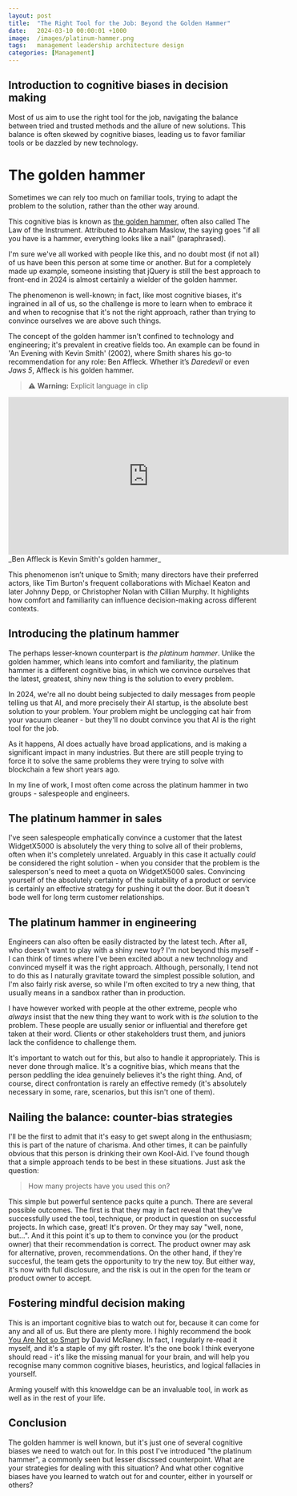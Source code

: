 ```yaml
---
layout: post
title:  "The Right Tool for the Job: Beyond the Golden Hammer"
date:   2024-03-10 00:00:01 +1000
image:  /images/platinum-hammer.png
tags:   management leadership architecture design
categories: [Management]
---
```


## Introduction to cognitive biases in decision making

Most of us aim to use the right tool for the job, navigating the balance between tried and trusted methods and the allure of new solutions. This balance is often skewed by cognitive biases, leading us to favor familiar tools or be dazzled by new technology.

# The golden hammer

Sometimes we can rely too much on familiar tools, trying to adapt the problem to the solution, rather than the other way around.

This cognitive bias is known as [the golden hammer](https://en.wikipedia.org/wiki/Law_of_the_instrument), often also called The Law of the Instrument. Attributed to Abraham Maslow, the saying goes "if all you have is a hammer, everything looks like a nail" (paraphrased).

I'm sure we've all worked with people like this, and no doubt most (if not all) of us have been this person at some time or another. But for a completely made up example, someone insisting that jQuery is still the best approach to front-end in 2024 is almost certainly a wielder of the golden hammer.

The phenomenon is well-known; in fact, like most cognitive biases, it's ingrained in all of us, so the challenge is more to learn when to embrace it and when to recognise that it's not the right approach, rather than trying to convince ourselves we are above such things.

The concept of the golden hammer isn't confined to technology and engineering; it's prevalent in creative fields too. An example can be found in 'An Evening with Kevin Smith' (2002), where Smith shares his go-to recommendation for any role: Ben Affleck. Whether it’s _Daredevil_ or even _Jaws 5_, Affleck is his golden hammer.

> ⚠️ **Warning:** Explicit language in clip
>
<iframe width="560" height="315" src="https://www.youtube.com/embed/yaAPeIxsgL0?si=uwphe6ZSDkadQEcB&amp;start=151&amp;end=166" title="YouTube video player" frameborder="0" allow="accelerometer; autoplay; clipboard-write; encrypted-media; gyroscope; picture-in-picture; web-share" allowfullscreen></iframe>
_Ben Affleck is Kevin Smith's golden hammer_

This phenomenon isn’t unique to Smith; many directors have their preferred actors, like Tim Burton's frequent collaborations with Michael Keaton and later Johnny Depp, or Christopher Nolan with Cillian Murphy. It highlights how comfort and familiarity can influence decision-making across different contexts.

## Introducing the platinum hammer

The perhaps lesser-known counterpart is _the platinum hammer_. Unlike the golden hammer, which leans into comfort and familiarity, the platinum hammer is a different cognitive bias, in which we convince ourselves that the latest, greatest, shiny new thing is the solution to every problem.

In 2024, we're all no doubt being subjected to daily messages from people telling us that AI, and more precisely their AI startup, is the absolute best solution to your problem. Your problem might be unclogging cat hair from your vacuum cleaner - but they'll no doubt convince you that AI is the right tool for the job.

As it happens, AI does actually have broad applications, and is making a significant impact in many industries. But there are still people trying to force it to solve the same problems they were trying to solve with blockchain a few short years ago.

In my line of work, I most often come across the platinum hammer in two groups - salespeople and engineers.

## The platinum hammer in sales

I've seen salespeople emphatically convince a customer that the latest WidgetX5000 is absolutely the very thing to solve all of their problems, often when it's completely unrelated. Arguably in this case it actually _could_ be considered the right solution - when you consider that the problem is the salesperson's need to meet a quota on WidgetX5000 sales. Convincing yourself of the absolutely certainty of the suitability of a product or service is certainly an effective strategy for pushing it out the door. But it doesn't bode well for long term customer relationships.

## The platinum hammer in engineering

Engineers can also often be easily distracted by the latest tech. After all, who doesn't want to play with a shiny new toy? I'm not beyond this myself - I can think of times where I've been excited about a new technology and convinced myself it was the right approach. Although, personally, I tend not to do this as I naturally gravitate toward the simplest possible solution, and I'm also fairly risk averse, so while I'm often excited to try a new thing, that usually means in a sandbox rather than in production.

I have however worked with people at the other extreme, people who _always_ insist that the new thing they want to work with is _the_ solution to the problem. These people are usually senior or influential and therefore get taken at their word. Clients or other stakeholders trust them, and juniors lack the confidence to challenge them.

It's important to watch out for this, but also to handle it appropriately. This is never done through malice. It's a cognitive bias, which means that the person peddling the idea genuinely believes it's the right thing. And, of course, direct confrontation is rarely an effective remedy (it's absolutely necessary in some, rare, scenarios, but this isn't one of them).

## Nailing the balance: counter-bias strategies

I'll be the first to admit that it's easy to get swept along in the enthusiasm; this is part of the nature of charisma. And other times, it can be painfully obvious that this person is drinking their own Kool-Aid. I've found though that a simple approach tends to be best in these situations. Just ask the question:

> How many projects have you used this on?

This simple but powerful sentence packs quite a punch. There are several possible outcomes. The first is that they may in fact reveal that they've successfully used the tool, technique, or product in question on successful projects. In which case, great! It's proven. Or they may say "well, none, but...". And it this point it's up to them to convince you (or the product owner) that their recommendation is correct. The product owner may ask for alternative, proven, recommendations. On the other hand, if they're succesful, the team gets the opportunity to try the new toy. But either way, it's now with full disclosure, and the risk is out in the open for the team or product owner to accept.

## Fostering mindful decision making

This is an important cognitive bias to watch out for, because it can come for any and all of us. But there are plenty more. I highly recommend the book [You Are Not so Smart](https://youarenotsosmart.com/the-book/) by David McRaney. In fact, I regularly re-read it myself, and it's a staple of my gift roster. It's the one book I think everyone should read - it's like the missing manual for your brain, and will help you recognise many common cognitive biases, heuristics, and logical fallacies in yourself.

Arming youself with this knoweldge can be an invaluable tool, in work as well as in the rest of your life.

## Conclusion

The golden hammer is well known, but it's just one of several cognitive biases we need to watch out for. In this post I've introduced "the platinum hammer", a commonly seen but lesser discssed counterpoint. What are your strategies for dealing with this situation? And what other cognitive biases have you learned to watch out for and counter, either in yourself or others?
